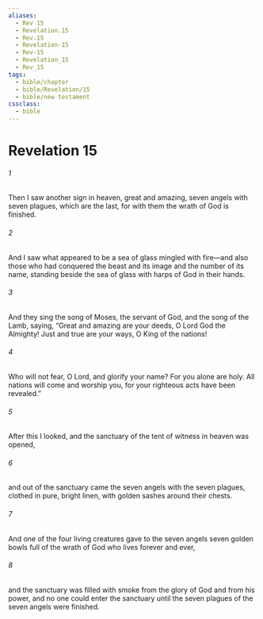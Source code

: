 ```yaml
---
aliases:
  - Rev 15
  - Revelation.15
  - Rev.15
  - Revelation-15
  - Rev-15
  - Revelation_15
  - Rev_15
tags:
  - bible/chapter
  - bible/Revelation/15
  - bible/new testament
cssclass:
  - bible
---
```


# Revelation 15

###### 1
Then I saw another sign in heaven, great and amazing, seven angels with seven plagues, which are the last, for with them the wrath of God is finished.
###### 2
And I saw what appeared to be a sea of glass mingled with fire—and also those who had conquered the beast and its image and the number of its name, standing beside the sea of glass with harps of God in their hands.
###### 3
And they sing the song of Moses, the servant of God, and the song of the Lamb, saying, “Great and amazing are your deeds, O Lord God the Almighty! Just and true are your ways, O King of the nations!
###### 4
Who will not fear, O Lord, and glorify your name? For you alone are holy. All nations will come and worship you, for your righteous acts have been revealed.”
###### 5
After this I looked, and the sanctuary of the tent of witness in heaven was opened,
###### 6
and out of the sanctuary came the seven angels with the seven plagues, clothed in pure, bright linen, with golden sashes around their chests.
###### 7
And one of the four living creatures gave to the seven angels seven golden bowls full of the wrath of God who lives forever and ever,
###### 8
and the sanctuary was filled with smoke from the glory of God and from his power, and no one could enter the sanctuary until the seven plagues of the seven angels were finished.


